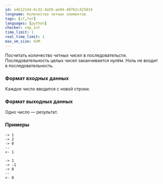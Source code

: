 ```yaml
---
id: e4b12144-6c32-4a59-ae94-48762c425814
longname: Количество четных элементов
tags: [if,for]
languages: [python]
checker: cmp_int
time_limit: 1
real_time_limit: 1
max_vm_size: 64M
---
```



Посчитать количество *четных* чисел в последовательсти.
Последовательность целых чисел заканчивается нулём.
Ноль не входит в последовательность.

### Формат входных данных

Каждое число вводится с новой строки.

### Формат выходных данных

Одно число — результат.

### Примеры

```
-> 1
-> 2
-> 0
--
<- 1
```

```
-> 1
-> -1
-> 0
--
<- 0
```
